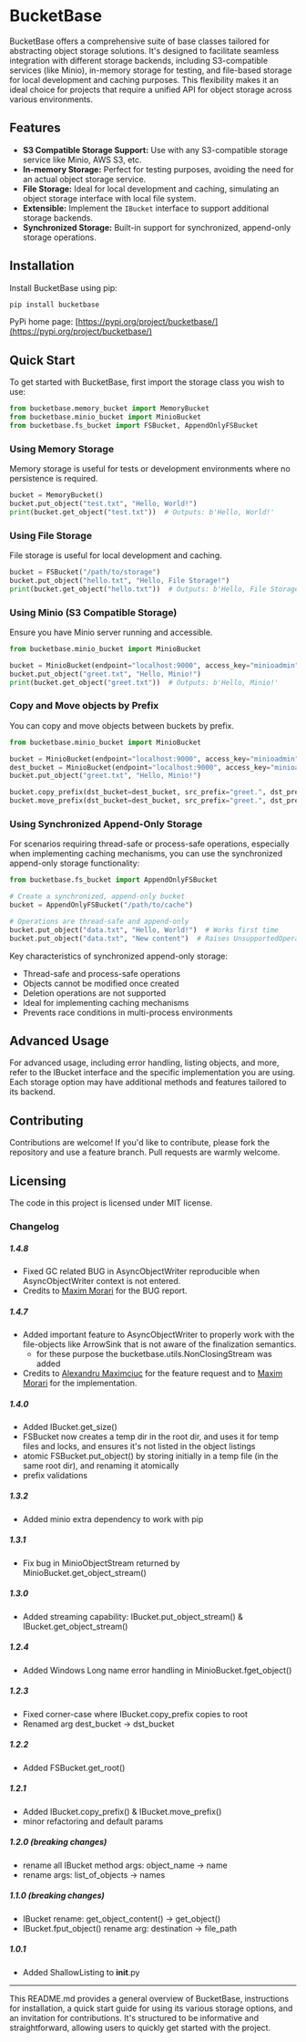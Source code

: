# BucketBase

BucketBase offers a comprehensive suite of base classes tailored for abstracting object storage solutions. It's designed to facilitate seamless integration with
different storage backends, including S3-compatible services (like Minio), in-memory storage for testing, and file-based storage for local development and
caching purposes. This flexibility makes it an ideal choice for projects that require a unified API for object storage across various environments.

## Features

- **S3 Compatible Storage Support:** Use with any S3-compatible storage service like Minio, AWS S3, etc.
- **In-memory Storage:** Perfect for testing purposes, avoiding the need for an actual object storage service.
- **File Storage:** Ideal for local development and caching, simulating an object storage interface with local file system.
- **Extensible:** Implement the `IBucket` interface to support additional storage backends.
- **Synchronized Storage:** Built-in support for synchronized, append-only storage operations.

## Installation

Install BucketBase using pip:

```bash
pip install bucketbase
```

PyPi home page: [https://pypi.org/project/bucketbase/](https://pypi.org/project/bucketbase/)

## Quick Start

To get started with BucketBase, first import the storage class you wish to use:

```python
from bucketbase.memory_bucket import MemoryBucket
from bucketbase.minio_bucket import MinioBucket
from bucketbase.fs_bucket import FSBucket, AppendOnlyFSBucket
```

### Using Memory Storage

Memory storage is useful for tests or development environments where no persistence is required.

```python
bucket = MemoryBucket()
bucket.put_object("test.txt", "Hello, World!")
print(bucket.get_object("test.txt"))  # Outputs: b'Hello, World!'
```

### Using File Storage

File storage is useful for local development and caching.

```python
bucket = FSBucket("/path/to/storage")
bucket.put_object("hello.txt", "Hello, File Storage!")
print(bucket.get_object("hello.txt"))  # Outputs: b'Hello, File Storage!'
```

### Using Minio (S3 Compatible Storage)

Ensure you have Minio server running and accessible.

```python
from bucketbase.minio_bucket import MinioBucket

bucket = MinioBucket(endpoint="localhost:9000", access_key="minioadmin", secret_key="minioadmin", secure=False)
bucket.put_object("greet.txt", "Hello, Minio!")
print(bucket.get_object("greet.txt"))  # Outputs: b'Hello, Minio!'
```

### Copy and Move objects by Prefix

You can copy and move objects between buckets by prefix.

```python
from bucketbase.minio_bucket import MinioBucket

bucket = MinioBucket(endpoint="localhost:9000", access_key="minioadmin", secret_key="minioadmin", secure=False)
dest_bucket = MinioBucket(endpoint="localhost:9000", access_key="minioadmin", secret_key="minioadmin", secure=False, bucket_name="new_bucket")
bucket.put_object("greet.txt", "Hello, Minio!")

bucket.copy_prefix(dst_bucket=dest_bucket, src_prefix="greet.", dst_prefix="copy_dir/")
bucket.move_prefix(dst_bucket=dest_bucket, src_prefix="greet.", dst_prefix="move_dir/")
```

### Using Synchronized Append-Only Storage

For scenarios requiring thread-safe or process-safe operations, especially when implementing caching mechanisms, you can use the synchronized append-only storage functionality:

```python
from bucketbase.fs_bucket import AppendOnlyFSBucket

# Create a synchronized, append-only bucket
bucket = AppendOnlyFSBucket("/path/to/cache")

# Operations are thread-safe and append-only
bucket.put_object("data.txt", "Hello, World!")  # Works first time
bucket.put_object("data.txt", "New content")  # Raises UnsupportedOperation - can't modify existing files
```

Key characteristics of synchronized append-only storage:

- Thread-safe and process-safe operations
- Objects cannot be modified once created
- Deletion operations are not supported
- Ideal for implementing caching mechanisms
- Prevents race conditions in multi-process environments

## Advanced Usage

For advanced usage, including error handling, listing objects, and more, refer to the IBucket interface and the specific implementation you are using. Each
storage option may have additional methods and features tailored to its backend.

## Contributing

Contributions are welcome! If you'd like to contribute, please fork the repository and use a feature branch. Pull requests are warmly welcome.

## Licensing

The code in this project is licensed under MIT license.

### Changelog

##### 1.4.8

- Fixed GC related BUG in AsyncObjectWriter reproducible when AsyncObjectWriter context is not entered.
- Credits to [Maxim Morari](https://github.com/MorariMaxim) for the BUG report.

##### 1.4.7

- Added important feature to AsyncObjectWriter to properly work with the file-objects like ArrowSink that is not aware of the finalization semantics.
    - for these purpose the bucketbase.utils.NonClosingStream was added
- Credits to [Alexandru Maximciuc](https://github.com/amaximciuc) for the feature request and to [Maxim Morari](https://github.com/MorariMaxim) for the implementation.

##### 1.4.0

- Added IBucket.get_size()
- FSBucket now creates a temp dir in the root dir, and uses it for temp files and locks, and ensures it's not listed in the object listings
- atomic FSBucket.put_object() by storing initially in a temp file (in the same root dir), and renaming it atomically
- prefix validations

##### 1.3.2

- Added minio extra dependency to work with pip

##### 1.3.1

- Fix bug in MinioObjectStream returned by MinioBucket.get_object_stream()

##### 1.3.0

- Added streaming capability: IBucket.put_object_stream() & IBucket.get_object_stream()

##### 1.2.4

- Added Windows Long name error handling in MinioBucket.fget_object()

##### 1.2.3

- Fixed corner-case where IBucket.copy_prefix copies to root
- Renamed arg dest_bucket -> dst_bucket

##### 1.2.2

- Added FSBucket.get_root()

##### 1.2.1

- Added IBucket.copy_prefix() & IBucket.move_prefix()
- minor refactoring and default params

##### 1.2.0 (breaking changes)

- rename all IBucket method args: object_name -> name
- rename args: list_of_objects -> names

##### 1.1.0 (breaking changes)

- IBucket rename: get_object_content() -> get_object()
- IBucket.fput_object() rename arg: destination -> file_path

##### 1.0.1

- Added ShallowListing to __init__.py

---
This README.md provides a general overview of BucketBase, instructions for installation, a quick start guide for using its various storage options, and an
invitation for contributions. It's structured to be informative and straightforward, allowing users to quickly get started with the project.
